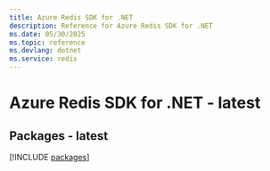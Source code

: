 ```yaml
---
title: Azure Redis SDK for .NET
description: Reference for Azure Redis SDK for .NET
ms.date: 05/30/2025
ms.topic: reference
ms.devlang: dotnet
ms.service: redis
---
```

# Azure Redis SDK for .NET - latest
## Packages - latest
[!INCLUDE [packages](redis-index.md)]